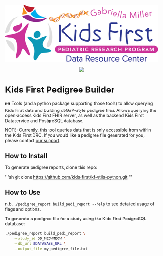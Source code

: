 <p align="center">
  <!-- markdownlint-disable-next-line MD013 -->
  <img src="docs/kids_first_logo.svg" alt="Kids First repository logo" width="660px" />
</p>
<p align="center">
<!-- markdownlint-disable-next-line MD013 -->
  <a href="https://github.com/kids-first/kf-pedigree-builder/blob/main/LICENSE"><img src="https://img.shields.io/github/license/kids-first/kf-pedigree-builder.svg?style=for-the-badge"></a>
</p>

# Kids First Pedigree Builder

:family: Tools (and a python package supporting those tools) to allow querying
Kids First data and building dbGaP-style pedigree files. Allows querying the
open-access Kids First FHIR server, as well as the backend Kids First
Dataservice and PostgreSQL database.

NOTE: Currently, this tool queries data that is only accessible from within the
Kids First DRC. If you would like a pedigree file generated for you, please
contact [our support](mailto:support@kidsfirstdrc.org).

## How to Install

To generate pedigree reports, clone this repo:

'''sh
git clone <https://github.com/kids-first/kf-utils-python.git>
'''

## How to Use

n.b. `./pedigree_report build_pedi_report --help` to see detailed usage of
flags and options.

To generate a pedigree file for a study using the Kids First PostgreSQL
database:

```sh
./pedigree_report build_pedi_report \
    --study_id SD_ME0WME0W \
    --db_url $DATABASE_URL \
    --output_file my_pedigree_file.txt
```
